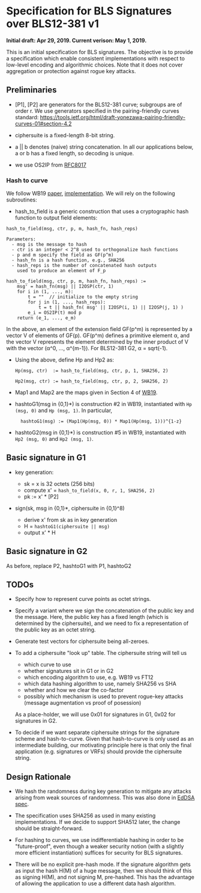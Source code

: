 
# Specification for BLS Signatures over BLS12-381 v1

**Initial draft: Apr 29, 2019. Current verison: May 1, 2019.**

This is an initial specification for BLS signatures. The objective is
to provide a specification which enable consistent implementations
with respect to low-level encoding and algorithmic choices.
Note that it does not cover aggregation or protection against rogue key attacks. 

## Preliminaries

* [P1], [P2] are generators for the BLS12-381 curve; subgroups are of order r. We use generators specified in the pairing-friendly curves standard: https://tools.ietf.org/html/draft-yonezawa-pairing-friendly-curves-01#section-4.2

* ciphersuite is a fixed-length 8-bit string.

* a || b denotes (naive) string concatenation. In all our applications below,
a or b has a fixed length, so decoding is unique.

* we use OS2IP from [RFC8017](https://tools.ietf.org/html/rfc8017)

### Hash to curve

We follow WB19 [paper](https://eprint.iacr.org/2019/403), [implementation](https://github.com/kwantam/bls12-381_hash). We will rely on the following subroutines:

* hash_to_field is a generic construction that uses a cryptographic hash function to output field elements:

~~~
hash_to_field(msg, ctr, p, m, hash_fn, hash_reps)

Parameters:
  - msg is the message to hash
  - ctr is an integer < 2^8 used to orthogonalize hash functions
  - p and m specify the field as GF(p^m)
  - hash_fn is a hash function, e.g., SHA256
  - hash_reps is the number of concatenated hash outputs
    used to produce an element of F_p

hash_to_field(msg, ctr, p, m, hash_fn, hash_reps) :=
    msg' = hash_fn(msg) || I2OSP(ctr, 1)
    for i in (1, ..., m):
        t = ""  // initialize to the empty string
        for j in (1, ..., hash_reps):
            t = t || hash_fn( msg' || I2OSP(i, 1) || I2OSP(j, 1) )
        e_i = OS2IP(t) mod p
    return (e_1, ..., e_m)
~~~

In the above, an element of the extension field GF(p^m) is represented by a vector V of elements of GF(p).
GF(p^m) defines a primitive element α, and the vector V represents the element determined by the inner
product of V with the vector (α^0, ..., α^{m-1}). For BLS12-381 G2, α = sqrt(-1).

* Using the above, define Hp and Hp2 as:

      Hp(msg, ctr)  := hash_to_field(msg, ctr, p, 1, SHA256, 2)

      Hp2(msg, ctr) := hash_to_field(msg, ctr, p, 2, SHA256, 2)

* Map1 and Map2 are the maps given in Section 4 of [WB19](https://eprint.iacr.org/2019/403).

* hashtoG1(msg in {0,1}\*) is construction #2 in WB19, instantiated with `Hp (msg, 0)` and `Hp (msg, 1)`. In particular,

        hashtoG1(msg) := (Map1(Hp(msg, 0)) * Map1(Hp(msg, 1)))^{1-z}

* hashtoG2(msg in {0,1}\*) is construction #5 in WB19, instantiated with `Hp2 (msg, 0)` and `Hp2 (msg, 1)`.


## Basic signature in G1

* key generation:

    - sk = x is 32 octets (256 bits)
    - compute x' = `hash_to_field(x, 0, r, 1, SHA256, 2)`
    - pk := x' * [P2]

* sign(sk, msg in {0,1}\*, ciphersuite in {0,1}^8)

    - derive x' from sk as in key generation
    - H = `hashtoG1(ciphersuite || msg)`
    - output x' * H

## Basic signature in G2

As before, replace P2, hashtoG1 with P1, hashtoG2

## TODOs

* Specify how to represent curve points as octet strings.

* Specify a variant where we sign the concatenation of the public key and the message. Here,
the public key has a fixed length (which is determined by the ciphersuite), and we need to
fix a representation of the public key as an octet string.

* Generate test vectors for ciphersuite being all-zeroes.

* To add a ciphersuite "look up" table. The ciphersuite string will tell us
    - which curve to use
    - whether signatures sit in G1 or in G2
    - which encoding algorithm to use, e.g. WB19 vs FT12
    - which data hashing algorithm to use, namely SHA256 vs SHA
    - whether and how we clear the co-factor
    - possibly which mechanism is used to prevent rogue-key attacks (message augmentation vs
    proof of posession)

  As a place-holder, we will use 0x01 for signatures in G1, 0x02 for signatures in G2.

* To decide if we want separate ciphersuite strings for the signature scheme and hash-to-curve.
Given that hash-to-curve is only used as an intermediate building, our motivating principle
here is that only the final application (e.g. signatures or VRFs) should provide the ciphersuite string.

## Design Rationale

* We hash the randomness during key generation to mitigate any attacks arising from
weak sources of randomness. This was also done in [EdDSA spec](https://tools.ietf.org/html/rfc8032).

* The specification uses SHA256 as used in many existing implementations.
If we decide to support SHA512 later, the change should be straight-forward.

* For hashing to curves, we use indifferentiable hashing in order to be "future-proof",
even though a weaker security notion (with a slightly more efficient instantiation) suffices for security for BLS signatures.

* There will be no explicit pre-hash mode. If the signature algorithm
gets as input the hash H(M) of a huge message, then we should think of
this as signing H(M), and not signing M, pre-hashed. This has the
advantage of allowing the application to use a different data hash
algorithm.
